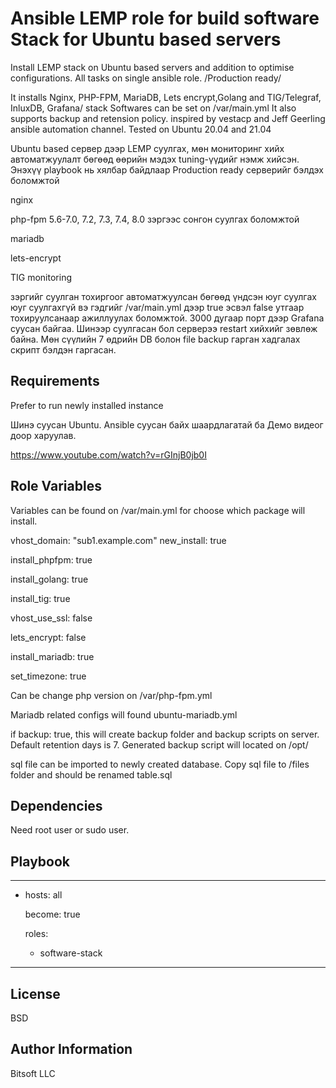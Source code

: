 Ansible LEMP role for build software Stack for Ubuntu based servers
=========
Install LEMP stack on Ubuntu based servers and addition to optimise configurations.  All tasks on single ansible role. /Production ready/

It installs Nginx, PHP-FPM, MariaDB, Lets encrypt,Golang and TIG/Telegraf, InluxDB, Grafana/ stack
Softwares can be set on /var/main.yml It also supports backup and retension policy. 
inspired by vestacp and Jeff Geerling ansible automation channel.
Tested on Ubuntu 20.04 and 21.04

Ubuntu based сервер дээр LEMP суулгах, мөн мониторинг хийх автоматжуулалт бөгөөд өөрийн мэдэх tuning-үүдийг нэмж хийсэн.  
Энэхүү playbook нь хялбар байдлаар Production ready серверийг бэлдэх боломжтой

nginx

php-fpm 5.6-7.0, 7.2, 7.3, 7.4, 8.0 зэргээс сонгон суулгах боломжтой

mariadb 

lets-encrypt

TIG monitoring

зэргийг суулган тохиргоог автоматжуулсан бөгөөд үндсэн юуг 
суулгах юуг суулгахгүй вэ гэдгийг /var/main.yml дээр true эсвэл false утгаар тохируулсанаар ажиллуулах боломжтой. 
3000 дугаар порт дээр Grafana суусан байгаа. Шинээр суулгасан бол серверээ restart хийхийг зөвлөж байна.
Мөн сүүлийн 7 өдрийн DB болон file backup гарган хадгалах скрипт бэлдэн гаргасан. 

Requirements
------------

Prefer to run newly installed instance

Шинэ суусан Ubuntu. Ansible суусан байх шаардлагатай ба 
Демо видеог доор харуулав.

https://www.youtube.com/watch?v=rGInjB0jb0I

Role Variables
--------------

Variables can be found on /var/main.yml for choose which package will install. 

vhost_domain: "sub1.example.com"
new_install: true

install_phpfpm: true

install_golang: true

install_tig: true

vhost_use_ssl: false

lets_encrypt: false

install_mariadb: true

set_timezone: true



Can be change php version on /var/php-fpm.yml

Mariadb related configs will found ubuntu-mariadb.yml

if backup: true, this will create backup folder and backup scripts on server. Default retention days is 7. Generated backup script will located on /opt/


sql file can be imported to newly created database. Copy sql file to /files folder and should be renamed table.sql


Dependencies
------------
Need root user or sudo user. 

Playbook
----------------

---
- hosts: all

  become: true

  roles:

   - software-stack
---
License
-------

BSD

Author Information
------------------
Bitsoft LLC
